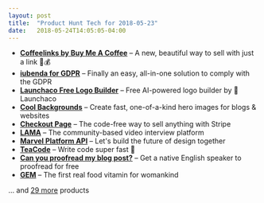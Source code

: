 ```yaml
---
layout: post
title:  "Product Hunt Tech for 2018-05-23"
date:   2018-05-24T14:05:05-04:00
---
```


* **[Coffeelinks by Buy Me A Coffee](https://www.producthunt.com/posts/coffeelinks-by-buy-me-a-coffee?utm_campaign=producthunt-api&utm_medium=api&utm_source=Application%3A+Daily+Digest+RSS+%28ID%3A+3202%29)** – A new, beautiful way to sell with just a link 🔗💰
* **[iubenda for GDPR](https://www.producthunt.com/posts/iubenda-for-gdpr?utm_campaign=producthunt-api&utm_medium=api&utm_source=Application%3A+Daily+Digest+RSS+%28ID%3A+3202%29)** – Finally an easy, all-in-one solution to comply with the GDPR
* **[Launchaco Free Logo Builder](https://www.producthunt.com/posts/launchaco-free-logo-builder?utm_campaign=producthunt-api&utm_medium=api&utm_source=Application%3A+Daily+Digest+RSS+%28ID%3A+3202%29)** – Free AI-powered logo builder by 🦄 Launchaco
* **[Cool Backgrounds](https://www.producthunt.com/posts/cool-backgrounds?utm_campaign=producthunt-api&utm_medium=api&utm_source=Application%3A+Daily+Digest+RSS+%28ID%3A+3202%29)** – Create fast, one-of-a-kind hero images for blogs & websites
* **[Checkout Page](https://www.producthunt.com/posts/checkout-page?utm_campaign=producthunt-api&utm_medium=api&utm_source=Application%3A+Daily+Digest+RSS+%28ID%3A+3202%29)** – The code-free way to sell anything with Stripe
* **[LAMA](https://www.producthunt.com/posts/lama?utm_campaign=producthunt-api&utm_medium=api&utm_source=Application%3A+Daily+Digest+RSS+%28ID%3A+3202%29)** – The community-based video interview platform
* **[Marvel Platform API](https://www.producthunt.com/posts/marvel-platform-api?utm_campaign=producthunt-api&utm_medium=api&utm_source=Application%3A+Daily+Digest+RSS+%28ID%3A+3202%29)** – Let's build the future of design together
* **[TeaCode](https://www.producthunt.com/posts/teacode-1?utm_campaign=producthunt-api&utm_medium=api&utm_source=Application%3A+Daily+Digest+RSS+%28ID%3A+3202%29)** – Write code super fast 🚀
* **[Can you proofread my blog post?](https://www.producthunt.com/posts/can-you-proofread-my-blog-post?utm_campaign=producthunt-api&utm_medium=api&utm_source=Application%3A+Daily+Digest+RSS+%28ID%3A+3202%29)** – Get a native English speaker to proofread for free
* **[GEM](https://www.producthunt.com/posts/gem-3?utm_campaign=producthunt-api&utm_medium=api&utm_source=Application%3A+Daily+Digest+RSS+%28ID%3A+3202%29)** – The first real food vitamin for womankind

… and [29 more](https://www.producthunt.com/tech) products